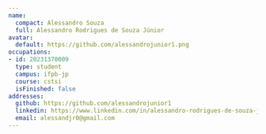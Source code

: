 ```yaml
---
name:
  compact: Alessandro Souza
  full: Alessandro Rodrigues de Souza Júnior
avatar:
  default: https://github.com/alessandrojunior1.png
occupations:
- id: 20231370009
  type: student
  campus: ifpb-jp
  course: cstsi
  isFinished: false
addresses:
  github: https://github.com/alessandrojunior1
  linkedin: https://www.linkedin.com/in/alessandro-rodrigues-de-souza-junior-28243a272/
  email: alessandjr0@gmail.com
---
```

